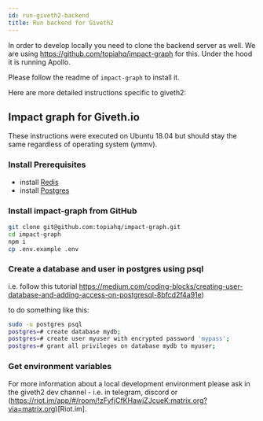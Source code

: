 ```yaml
---
id: run-giveth2-backend
title: Run backend for Giveth2
---
```


In order to develop locally you need to clone the backend server as well. We are using https://github.com/topiahq/impact-graph for this. Under the hood it is running Apollo.

Please follow the readme of `impact-graph` to install it.

Here are more detailed instructions specific to giveth2:

## Impact graph for Giveth.io
These instructions were executed on Ubuntu 18.04 but should stay the same regardless of operating system (ymmv).

### Install Prerequisites
- install [Redis](https://redis.io/topics/quickstart)
- install [Postgres](https://www.postgresql.org/download)

### Install impact-graph from GitHub
```bash
git clone git@github.com:topiahq/impact-graph.git
cd impact-graph
npm i
cp .env.example .env
```

### Create a database and user in postgres using psql
i.e. follow this tutorial
https://medium.com/coding-blocks/creating-user-database-and-adding-access-on-postgresql-8bfcd2f4a91e)

to do something like this:
```bash
sudo -u postgres psql
postgres=# create database mydb;
postgres=# create user myuser with encrypted password 'mypass';
postgres=# grant all privileges on database mydb to myuser;
```

### Get environment variables
For more information about a local development environment please ask in the giveth2 dev channel - i.e. in telegram, discord or (https://riot.im/app/#/room/!zFyfjCfKHawjZJcueK:matrix.org?via=matrix.org)[Riot.im].
